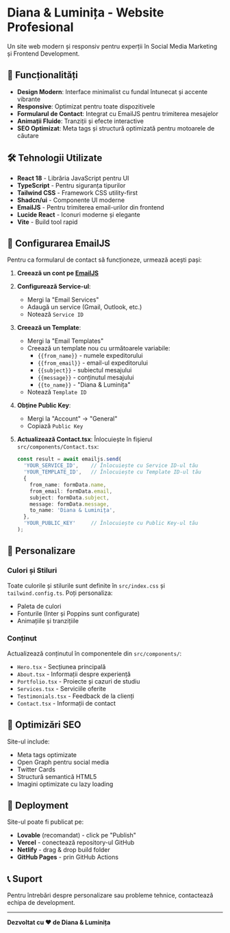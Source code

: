 
# Diana & Luminița - Website Profesional

Un site web modern și responsiv pentru experții în Social Media Marketing și Frontend Development.

## 🚀 Funcționalități

- **Design Modern**: Interface minimalist cu fundal întunecat și accente vibrante
- **Responsive**: Optimizat pentru toate dispozitivele
- **Formularul de Contact**: Integrat cu EmailJS pentru trimiterea mesajelor
- **Animații Fluide**: Tranziții și efecte interactive
- **SEO Optimizat**: Meta tags și structură optimizată pentru motoarele de căutare

## 🛠️ Tehnologii Utilizate

- **React 18** - Librăria JavaScript pentru UI
- **TypeScript** - Pentru siguranța tipurilor
- **Tailwind CSS** - Framework CSS utility-first
- **Shadcn/ui** - Componente UI moderne
- **EmailJS** - Pentru trimiterea email-urilor din frontend
- **Lucide React** - Iconuri moderne și elegante
- **Vite** - Build tool rapid

## 📧 Configurarea EmailJS

Pentru ca formularul de contact să funcționeze, urmează acești pași:

1. **Creează un cont pe [EmailJS](https://www.emailjs.com/)**

2. **Configurează Service-ul**:
   - Mergi la "Email Services"
   - Adaugă un service (Gmail, Outlook, etc.)
   - Notează `Service ID`

3. **Creează un Template**:
   - Mergi la "Email Templates"
   - Creează un template nou cu următoarele variabile:
     - `{{from_name}}` - numele expeditorului
     - `{{from_email}}` - email-ul expeditorului
     - `{{subject}}` - subiectul mesajului
     - `{{message}}` - conținutul mesajului
     - `{{to_name}}` - "Diana & Luminița"
   - Notează `Template ID`

4. **Obține Public Key**:
   - Mergi la "Account" → "General"
   - Copiază `Public Key`

5. **Actualizează Contact.tsx**:
   Înlocuiește în fișierul `src/components/Contact.tsx`:
   ```typescript
   const result = await emailjs.send(
     'YOUR_SERVICE_ID',    // Înlocuiește cu Service ID-ul tău
     'YOUR_TEMPLATE_ID',   // Înlocuiește cu Template ID-ul tău
     {
       from_name: formData.name,
       from_email: formData.email,
       subject: formData.subject,
       message: formData.message,
       to_name: 'Diana & Luminița',
     },
     'YOUR_PUBLIC_KEY'     // Înlocuiește cu Public Key-ul tău
   );
   ```

## 🎨 Personalizare

### Culori și Stiluri
Toate culorile și stilurile sunt definite în `src/index.css` și `tailwind.config.ts`. Poți personaliza:
- Paleta de culori
- Fonturile (Inter și Poppins sunt configurate)
- Animațiile și tranzițiile

### Conținut
Actualizează conținutul în componentele din `src/components/`:
- `Hero.tsx` - Secțiunea principală
- `About.tsx` - Informații despre experiență
- `Portfolio.tsx` - Proiecte și cazuri de studiu
- `Services.tsx` - Serviciile oferite
- `Testimonials.tsx` - Feedback de la clienți
- `Contact.tsx` - Informații de contact

## 📱 Optimizări SEO

Site-ul include:
- Meta tags optimizate
- Open Graph pentru social media
- Twitter Cards
- Structură semantică HTML5
- Imagini optimizate cu lazy loading

## 🚀 Deployment

Site-ul poate fi publicat pe:
- **Lovable** (recomandat) - click pe "Publish"
- **Vercel** - conectează repository-ul GitHub
- **Netlify** - drag & drop build folder
- **GitHub Pages** - prin GitHub Actions

## 📞 Suport

Pentru întrebări despre personalizare sau probleme tehnice, contactează echipa de development.

---

**Dezvoltat cu ❤️ de Diana & Luminița**
